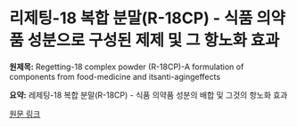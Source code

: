 # 리제팅-18 복합 분말(R-18CP) - 식품 의약품 성분으로 구성된 제제 및 그 항노화 효과

**원제목:** Regetting-18 complex powder (R-18CP)-A formulation of components from food-medicine and itsanti-agingeffects

**요약:** 레제팅-18 복합 분말(R-18CP) - 식품 의약품 성분의 배합 및 그것의 항노화 효과

[원문 링크](https://scholar.google.com/scholar_url?url=https://ffhdj.com/index.php/ffhd/article/view/1647&hl=ko&sa=X&d=4242135387196172045&ei=Dc1xaOv8Ge2rieoPkJGbqAY&scisig=AAZF9b_Kwt_bHRKY17lrjfHJ-pBn&oi=scholaralrt&hist=BNQUaiIAAAAJ:4393926343879867803:AAZF9b-nymL4ZNR6SET6mfwIDAS0&html=&pos=0&folt=kw-top)
